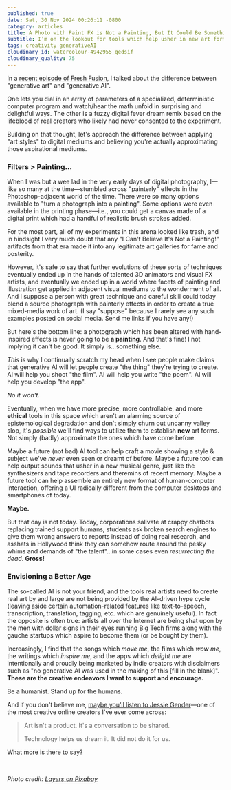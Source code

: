 ```yaml
---
published: true
date: Sat, 30 Nov 2024 00:26:11 -0800
category: articles 
title: A Photo with Paint FX is Not a Painting, But It Could Be Something Else
subtitle: I’m on the lookout for tools which help usher in new art forms—not badly approximate the ones which came before.
tags: creativity generativeAI
cloudinary_id: watercolour-4942955_qedsif
cloudinary_quality: 75
---
```


In a [recent episode of Fresh Fusion](/podcast/115/), I talked about the difference between "generative art" and "generative AI".

One lets you dial in an array of parameters of a specialized, deterministic computer program and watch/hear the math unfold in surprising and delightful ways. The other is a fuzzy digital fever dream remix based on the lifeblood of real creators who likely had never consented to the experiment.

Building on that thought, let's approach the difference between applying "art styles" to digital mediums and believing you're actually approximating those aspirational mediums.

### Filters > Painting…

When I was but a wee lad in the very early days of digital photography, I—like so many at the time—stumbled across "painterly" effects in the Photoshop-adjacent world of the time. There were so many options available to "turn a photograph into a painting". Some options were even available in the printing phase—i.e., you could get a canvas made of a digital print which had a handful of realistic brush strokes added.

For the most part, all of my experiments in this arena looked like trash, and in hindsight I very much doubt that any "I Can't Believe It's Not a Painting!" artifacts from that era made it into any legitimate art galleries for fame and posterity.

However, it's safe to say that further evolutions of these sorts of techniques eventually ended up in the hands of talented 3D animators and visual FX artists, and eventually we ended up in a world where facets of painting and illustration get applied in adjacent visual mediums to the wonderment of all. And I suppose a person with great technique and careful skill could today blend a source photograph with painterly effects in order to create a true mixed-media work of art. (I say "suppose" because I rarely see any such examples posted on social media. Send me links if you have any!)

But here's the bottom line: a photograph which has been altered with hand-inspired effects is never going to be **a painting**. And that's fine! I not implying it can't be good. It simply is…something else.

_This_ is why I continually scratch my head when I see people make claims that generative AI will let people create "the thing" they're trying to create. AI will help you shoot "the film". AI will help you write "the poem". AI will help you develop "the app".

_No it won't._

Eventually, when we have more precise, more controllable, and more **ethical** tools in this space which aren't an alarming source of epistemological degradation and don't simply churn out uncanny valley slop, it's _possible_ we'll find ways to utilize them to establish **new** art forms. Not simply (badly) approximate the ones which have come before.

Maybe a future (not bad) AI tool can help craft a movie showing a style & subject we've _never_ even seen or dreamt of before. Maybe a future tool can help output sounds that usher in a new musical genre, just like the synthesizers and tape recorders and theremins of recent memory. Maybe a future tool can help assemble an entirely new format of human-computer interaction, offering a UI radically different from the computer desktops and smartphones of today.

**Maybe.**

But that day is not today. Today, corporations salivate at crappy chatbots replacing trained support humans, students ask broken search engines to give them wrong answers to reports instead of doing real research, and asshats in Hollywood think they can somehow route around the pesky whims and demands of "the talent"…in some cases even _resurrecting the dead_. **Gross!**

### Envisioning a Better Age

The so-called AI is not your friend, and the tools real artists need to create real art by and large are not being provided by the AI-driven hype cycle (leaving aside certain automation-related features like text-to-speech, transcription, translation, tagging, etc. which are genuinely useful). In fact the opposite is often true: artists all over the Internet are being shat upon by the men with dollar signs in their eyes running Big Tech firms along with the gauche startups which aspire to become them (or be bought by them).

Increasingly, I find that the songs which *move me*, the films which *wow me*, the writings which *inspire me*, and the apps which *delight me* are intentionally and proudly being marketed by indie creators with disclaimers such as "no generative AI was used in the making of this [fill in the blank]". **These are the creative endeavors I want to support and encourage.**

Be a humanist. Stand up for the humans.

And if you don't believe me, [maybe you'll listen to Jessie Gender](https://www.youtube.com/watch?v=D8xL3ol3xw8)—one of the most creative online creators I've ever come across:

> Art isn't a product. It's a conversation to be shared.
> 
> Technology helps us dream it. It did not do it for us.

What more is there to say?

<br/>

_Photo credit: [Layers on Pixabay](https://pixabay.com/illustrations/watercolour-painting-art-effect-4942955/)_
